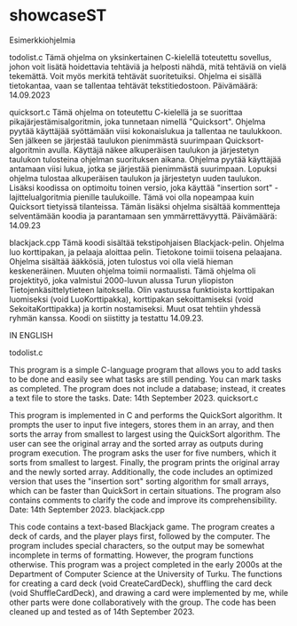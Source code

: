 # showcaseST
Esimerkkiohjelmia

todolist.c
Tämä ohjelma on yksinkertainen C-kielellä toteutettu sovellus, johon voit lisätä hoidettavia tehtäviä ja helposti nähdä, mitä tehtäviä on vielä tekemättä. Voit myös merkitä tehtävät suoritetuiksi. Ohjelma ei sisällä tietokantaa, vaan se tallentaa tehtävät tekstitiedostoon. Päivämäärä: 14.09.2023

quicksort.c
Tämä ohjelma on toteutettu C-kielellä ja se suorittaa pikajärjestämisalgoritmin, joka tunnetaan nimellä "Quicksort". Ohjelma pyytää käyttäjää syöttämään viisi kokonaislukua ja tallentaa ne taulukkoon. Sen jälkeen se järjestää taulukon pienimmästä suurimpaan Quicksort-algoritmin avulla. Käyttäjä näkee alkuperäisen taulukon ja järjestetyn taulukon tulosteina ohjelman suorituksen aikana. Ohjelma pyytää käyttäjää antamaan viisi lukua, jotka se järjestää pienimmästä suurimpaan. Lopuksi ohjelma tulostaa alkuperäisen taulukon ja järjestetyn uuden taulukon.
Lisäksi koodissa on optimoitu toinen versio, joka käyttää "insertion sort" -lajittelualgoritmia pienille taulukoille. Tämä voi olla nopeampaa kuin Quicksort tietyissä tilanteissa.
Tämän lisäksi ohjelma sisältää kommentteja selventämään koodia ja parantamaan sen ymmärrettävyyttä. Päivämäärä: 14.09.23

blackjack.cpp
Tämä koodi sisältää tekstipohjaisen Blackjack-pelin. Ohjelma luo korttipakan, ja pelaaja aloittaa pelin. Tietokone toimii toisena pelaajana. Ohjelma sisältää ääkkösiä, joten tulostus voi olla vielä hieman keskeneräinen. Muuten ohjelma toimii normaalisti. Tämä ohjelma oli projektityö, joka valmistui 2000-luvun alussa Turun yliopiston Tietojenkäsittelytieteen laitoksella. Olin vastuussa funktioista korttipakan luomiseksi (void LuoKorttipakka), korttipakan sekoittamiseksi (void SekoitaKorttipakka) ja kortin nostamiseksi. Muut osat tehtiin yhdessä ryhmän kanssa. Koodi on siistitty ja testattu 14.09.23.


IN ENGLISH

todolist.c

This program is a simple C-language program that allows you to add tasks to be done and easily see what tasks are still pending. You can mark tasks as completed. The program does not include a database; instead, it creates a text file to store the tasks. Date: 14th September 2023.
quicksort.c

This program is implemented in C and performs the QuickSort algorithm. It prompts the user to input five integers, stores them in an array, and then sorts the array from smallest to largest using the QuickSort algorithm. The user can see the original array and the sorted array as outputs during program execution. The program asks the user for five numbers, which it sorts from smallest to largest. Finally, the program prints the original array and the newly sorted array.
Additionally, the code includes an optimized version that uses the "insertion sort" sorting algorithm for small arrays, which can be faster than QuickSort in certain situations.
The program also contains comments to clarify the code and improve its comprehensibility. Date: 14th September 2023.
blackjack.cpp

This code contains a text-based Blackjack game. The program creates a deck of cards, and the player plays first, followed by the computer. The program includes special characters, so the output may be somewhat incomplete in terms of formatting. However, the program functions otherwise. This program was a project completed in the early 2000s at the Department of Computer Science at the University of Turku. The functions for creating a card deck (void CreateCardDeck), shuffling the card deck (void ShuffleCardDeck), and drawing a card were implemented by me, while other parts were done collaboratively with the group. The code has been cleaned up and tested as of 14th September 2023.

